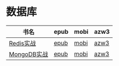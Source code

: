 # 数据库

| 书名 | epub | mobi | azw3 |
| --- | --- | --- | --- |
| [Redis实战](http://ct.dalanmei.com/f/31084289-571908929-81266c) | [epub](http://ct.dalanmei.com/f/31084289-571908929-81266c) | [mobi](http://ct.dalanmei.com/f/31084289-571555663-85f962) | [azw3](http://ct.dalanmei.com/f/31084289-572072354-cf1610) |
| [MongoDB实战](http://ct.dalanmei.com/f/31084289-571916136-c4d19c) | [epub](http://ct.dalanmei.com/f/31084289-571916136-c4d19c) | [mobi](http://ct.dalanmei.com/f/31084289-571557671-fa6523) | [azw3](http://ct.dalanmei.com/f/31084289-572074695-87cfac) |
